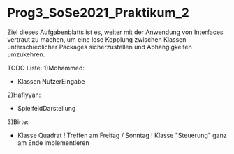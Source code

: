 # Prog3_SoSe2021_Praktikum_2

Ziel dieses Aufgabenblatts ist es, weiter mit der Anwendung von Interfaces vertraut zu machen, 
um eine lose Kopplung zwischen Klassen unterschiedlicher Packages
sicherzustellen und Abhängigkeiten umzukehren.

TODO Liste:
1)Mohammed: 
- Klassen NutzerEingabe


2)Hafiyyan:
- SpielfeldDarstellung 


3)Birte: 
- Klasse Quadrat 
!
Treffen am Freitag / Sonntag
!
Klasse "Steuerung" ganz am Ende implementieren

